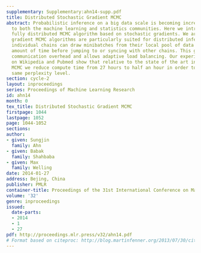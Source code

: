 ```yaml
---
supplementary: Supplementary:ahn14-supp.pdf
title: Distributed Stochastic Gradient MCMC
abstract: Probabilistic inference on a big data scale is becoming increasingly relevant
  to both the machine learning and statistics communities. Here we introduce the first
  fully distributed MCMC algorithm based on stochastic gradients. We argue that stochastic
  gradient MCMC algorithms are particularly suited for distributed inference because
  individual chains can draw minibatches from their local pool of data for a flexible
  amount of time before jumping to or syncing with other chains. This greatly reduces
  communication overhead and allows adaptive load balancing. Our experiments for LDA
  on Wikipedia and Pubmed show that relative to the state of the art in distributed
  MCMC we reduce compute time from 27 hours to half an hour in order to reach the
  same perplexity level.
section: cycle-2
layout: inproceedings
series: Proceedings of Machine Learning Research
id: ahn14
month: 0
tex_title: Distributed Stochastic Gradient MCMC
firstpage: 1044
lastpage: 1052
page: 1044-1052
sections: 
author:
- given: Sungjin
  family: Ahn
- given: Babak
  family: Shahbaba
- given: Max
  family: Welling
date: 2014-01-27
address: Bejing, China
publisher: PMLR
container-title: Proceedings of the 31st International Conference on Machine Learning
volume: '32'
genre: inproceedings
issued:
  date-parts:
  - 2014
  - 1
  - 27
pdf: http://proceedings.mlr.press/v32/ahn14.pdf
# Format based on citeproc: http://blog.martinfenner.org/2013/07/30/citeproc-yaml-for-bibliographies/
---
```

